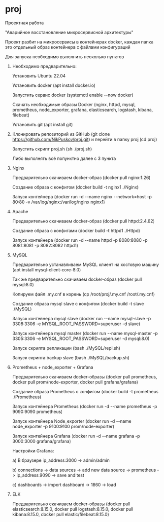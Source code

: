 # proj
Проектная работа

"Аварийное восстановление микросервисной архитектуры"

Проект разбит на микросервисы в контейнерах docker, каждая папка это отдельный образ контейнера с файлами конфигураций

Для запуска необходимо выполнить несколько пунктов

1. Необходимо предварительно:

   Установить Ubuntu 22.04

   Установить docker (apt install docker.io)

   Запустить сервис docker (systemctl enable --now docker)

   Скачать необходимые образы Docker (nginx, httpd, mysql, prometheus, node_exporter, grafana, elasticsearch, logstash, kibana, filebeat)

   Установить git (apt install git)

2. Клонировать репозиторий из GitHub (git clone https://github.com/NikPuskov/proj.git) и перейти в папку proj (cd proj)

   Запустить скрипт proj.sh (sh ./proj.sh)

   Либо выполнять всё попунктно далее с 3 пункта 

3. Nginx

   Предварительно скачиваем docker-образ (docker pull nginx:1.26)

   Создание образа с конфигом (docker build -t nginx1 ./Nginx)

   Запуск контейнера (docker run -d --name nginx --network=host -p 80:80 -v /var/log/nginx:/var/log/nginx nginx1)

4. Apache

   Предварительно скачиваем docker-образ (docker pull httpd:2.4.62)

   Создание образа с конфигами (docker build -t httpd1 ./Httpd)

   Запуск контейнера (docker run -d --name httpd -p 8080:8080 -p 8081:8081 -p 8082:8082 httpd1)

5. MySQL

   Предварительно устанавливаем MySQL клиент на хостовую машину (apt install mysql-client-core-8.0)

   Так же предварительно скачиваем docker-образ (docker pull mysql:8.0)

   Копируем файл .my.cnf в корень (cp /root/proj/.my.cnf /root/.my.cnf)

   Создание образа mysql slave с конфигом (docker build -t slave ./MySQL)

   Запуск контейнера mysql slave (docker run --name mysql-slave -p 3308:3306 -e MYSQL_ROOT_PASSWORD=superuser -d slave)

   Запуск контейнера mysql master (docker run --name mysql-master -p 3305:3306 -e MYSQL_ROOT_PASSWORD=superuser -d mysql:8.0)

   Запуск скрипта репликации (bash ./MySQL/repl.sh)

   Запуск скрипта backup slave (bash ./MySQL/backup.sh)

6. Prometheus + node_exporter + Grafana

   Предварительно скачиваем docker-образы (docker pull prometheus, docker pull prom/node-exporter, docker pull grafana/grafana)

   Создание образа Prometheus с конфигом (docker build -t prometheus ./Prometheus)

   Запуск контейнера Prometheus (docker run -d --name prometheus -p 9090:9090 prometheus)

   Запуск контейнера Node_exporter (docker run -d --name node_exporter -p 9100:9100 prom/node-exporter)

   Запуск контейнера Grafana (docker run -d --name grafana -p 3000:3000 grafana/grafana)

   Настройки Grafana:

      a) В браузере ip_address:3000 -> admin/admin

      b) connections -> data sources -> add new data source -> prometheus -> ip_address:9090 -> save and test

      c) dashboards -> import dashboard -> 1860 -> load

7. ELK

   Предварительно скачиваем docker-образы (docker pull elasticsearch:8.15.0, docker pull logstash:8.15.0, docker pull kibana:8.15.0, docker pull elastic/filebeat:8.15.0)
   
   
